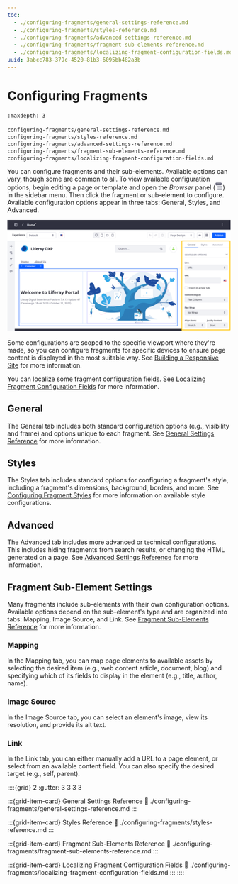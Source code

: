 ```yaml
---
toc:
  - ./configuring-fragments/general-settings-reference.md
  - ./configuring-fragments/styles-reference.md
  - ./configuring-fragments/advanced-settings-reference.md
  - ./configuring-fragments/fragment-sub-elements-reference.md
  - ./configuring-fragments/localizing-fragment-configuration-fields.md
uuid: 3abcc783-379c-4520-81b3-6095bb482a3b
---
```

# Configuring Fragments

```{toctree}
:maxdepth: 3

configuring-fragments/general-settings-reference.md
configuring-fragments/styles-reference.md
configuring-fragments/advanced-settings-reference.md
configuring-fragments/fragment-sub-elements-reference.md
configuring-fragments/localizing-fragment-configuration-fields.md
```

You can configure fragments and their sub-elements. Available options can vary, though some are common to all. To view available configuration options, begin editing a page or template and open the *Browser* panel (![Browser](../../../../images/icon-hierarchy.png)) in the sidebar menu. Then click the fragment or sub-element to configure. Available configuration options appear in three tabs: General, Styles, and Advanced.

![Available configuration options are grouped into three tabs.](./configuring-fragments/images/01.png)

Some configurations are scoped to the specific viewport where they're made, so you can configure fragments for specific devices to ensure page content is displayed in the most suitable way. See [Building a Responsive Site](../../../optimizing-sites/building-a-responsive-site.md) for more information.

You can localize some fragment configuration fields. See [Localizing Fragment Configuration Fields](./configuring-fragments/localizing-fragment-configuration-fields.md) for more information.

## General

The General tab includes both standard configuration options (e.g., visibility and frame) and options unique to each fragment. See [General Settings Reference](./configuring-fragments/general-settings-reference.md) for more information.

## Styles

The Styles tab includes standard options for configuring a fragment's style, including a fragment's dimensions, background, borders, and more. See [Configuring Fragment Styles](./configuring-fragments/styles-reference.md) for more information on available style configurations.

## Advanced

The Advanced tab includes more advanced or technical configurations. This includes hiding fragments from search results, or changing the HTML generated on a page. See [Advanced Settings Reference](./configuring-fragments/advanced-settings-reference.md) for more information.

## Fragment Sub-Element Settings

Many fragments include sub-elements with their own configuration options. Available options depend on the sub-element's type and are organized into tabs: Mapping, Image Source, and Link. See [Fragment Sub-Elements Reference](./configuring-fragments/fragment-sub-elements-reference.md) for more information.

### Mapping

In the Mapping tab, you can map page elements to available assets by selecting the desired item (e.g., web content article, document, blog) and specifying which of its fields to display in the element (e.g., title, author, name).

### Image Source

In the Image Source tab, you can select an element's image, view its resolution, and provide its alt text.

### Link

In the Link tab, you can either manually add a URL to a page element, or select from an available content field. You can also specify the desired target (e.g., self, parent).

::::{grid} 2
:gutter: 3 3 3 3

:::{grid-item-card} General Settings Reference
:link: ./configuring-fragments/general-settings-reference.md
:::

:::{grid-item-card} Styles Reference
:link: ./configuring-fragments/styles-reference.md
:::

:::{grid-item-card} Fragment Sub-Elements Reference
:link: ./configuring-fragments/fragment-sub-elements-reference.md
:::

:::{grid-item-card} Localizing Fragment Configuration Fields
:link: ./configuring-fragments/localizing-fragment-configuration-fields.md
:::
::::
